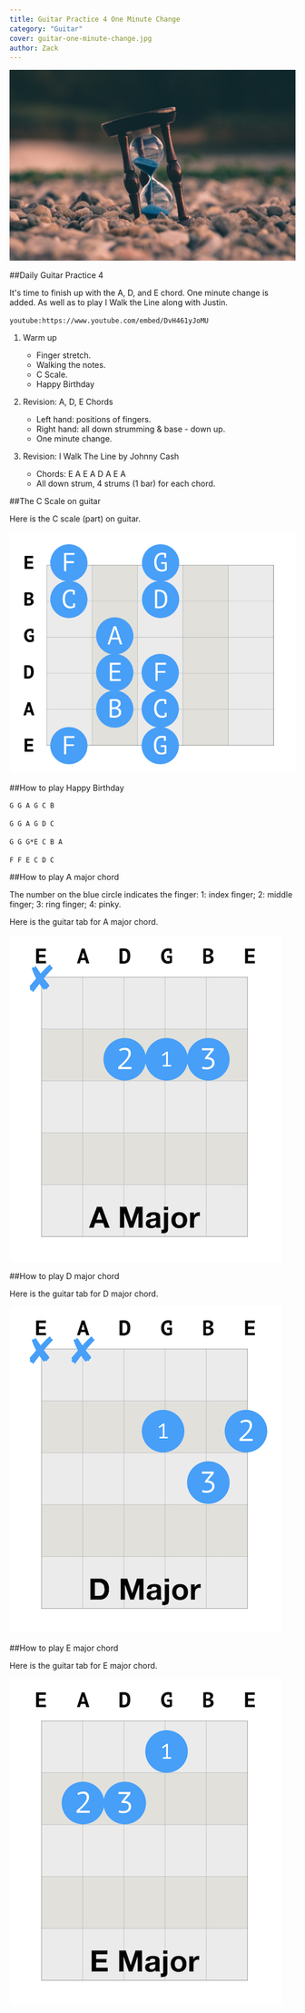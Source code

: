 ```yaml
---
title: Guitar Practice 4 One Minute Change
category: "Guitar"
cover: guitar-one-minute-change.jpg
author: Zack
---
```


![Guitar Practice](guitar-one-minute-change.jpg)

##Daily Guitar Practice 4

It's time to finish up with the A, D, and E chord. One minute change is added. As well as to play I Walk the Line along with Justin.

`youtube:https://www.youtube.com/embed/DvH461yJoMU`

1. Warm up
   * Finger stretch.
   * Walking the notes.
   * C Scale.
   * Happy Birthday

2. Revision: A, D, E Chords
   * Left hand: positions of fingers.
   * Right hand: all down strumming & base - down up.
   * One minute change.

3. Revision: I Walk The Line by Johnny Cash
   * Chords: E A E A D A E A
   * All down strum, 4 strums (1 bar) for each chord.

##The C Scale on guitar

Here is the C scale (part) on guitar.

![C Scale on Guitar](guitar-c-scale.jpg)

##How to play Happy Birthday
```
G G A G C B

G G A G D C

G G G*E C B A

F F E C D C
```

##How to play A major chord

The number on the blue circle indicates the finger: 1: index finger; 2: middle finger; 3: ring finger; 4: pinky.

Here is the guitar tab for A major chord. 

![C Major Guitar Chord](a-major-chord.jpg)

##How to play D major chord

Here is the guitar tab for D major chord.

![D Major Guitar Chord](d-major-chord.jpg)

##How to play E major chord

Here is the guitar tab for E major chord.

![E Major Guitar Chord](e-major-chord.jpg)
